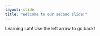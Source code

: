 ```yaml
---
layout: slide
title: "Welcome to our second slide!"
---
```

Learning Lab!
Use the left arrow to go back!

